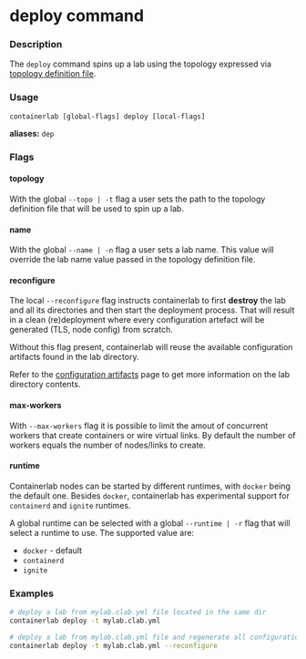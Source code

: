 # deploy command

### Description

The `deploy` command spins up a lab using the topology expressed via [topology definition file](../manual/topo-def-file.md).

### Usage

`containerlab [global-flags] deploy [local-flags]`

**aliases:** `dep`

### Flags

#### topology

With the global `--topo | -t` flag a user sets the path to the topology definition file that will be used to spin up a lab.

#### name

With the global `--name | -n` flag a user sets a lab name. This value will override the lab name value passed in the topology definition file.

#### reconfigure

The local `--reconfigure` flag instructs containerlab to first **destroy** the lab and all its directories and then start the deployment process. That will result in a clean (re)deployment where every configuration artefact will be generated (TLS, node config) from scratch.

Without this flag present, containerlab will reuse the available configuration artifacts found in the lab directory.

Refer to the [configuration artifacts](../manual/conf-artifacts.md) page to get more information on the lab directory contents.

#### max-workers
With `--max-workers` flag it is possible to limit the amout of concurrent workers that create containers or wire virtual links. By default the number of workers equals the number of nodes/links to create.

#### runtime
Containerlab nodes can be started by different runtimes, with `docker` being the default one. Besides `docker`, containerlab has experimental support for `containerd` and `ignite` runtimes.

A global runtime can be selected with a global `--runtime | -r` flag that will select a runtime to use. The supported value are:

* `docker` - default
* `containerd`
* `ignite`

### Examples

```bash
# deploy a lab from mylab.clab.yml file located in the same dir
containerlab deploy -t mylab.clab.yml

# deploy a lab from mylab.clab.yml file and regenerate all configuration artifacts
containerlab deploy -t mylab.clab.yml --reconfigure
```
